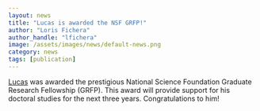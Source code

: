 ```yaml
---
layout: news
title: "Lucas is awarded the NSF GRFP!"
author: "Loris Fichera"
author_handle: "lfichera"
image: /assets/images/news/default-news.png
category: news
tags: [publication]
---
```


[Lucas] was awarded the prestigious National Science Foundation Graduate Research Fellowship (GRFP). This award will provide support for his doctoral studies for the next three years. Congratulations to him!

[Lucas]: /team/lucas-burstein
